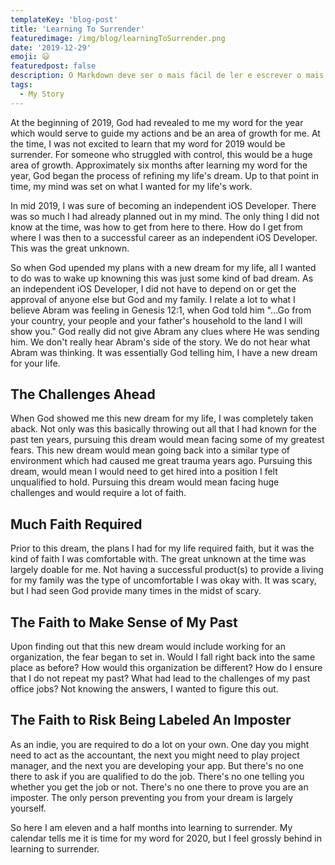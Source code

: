 ```yaml
---
templateKey: 'blog-post'
title: 'Learning To Surrender'
featuredimage: /img/blog/learningToSurrender.png
date: '2019-12-29'
emoji: 😃
featuredpost: false
description: O Markdown deve ser o mais fácil de ler e escrever o mais possível.
tags:
  - My Story
---
```


At the beginning of 2019, God had revealed to me my word for the year which would serve to guide my actions and be an area of growth for me. At the time, I was not excited to learn that my word for 2019 would be surrender. For someone who struggled with control, this would be a huge area of growth. Approximately six months after learning my word for the year, God began the process of refining my life's dream. Up to that point in time, my mind was set on what I wanted for my life's work.

In mid 2019, I was sure of becoming an independent iOS Developer. There was so much I had already planned out in my mind. The only thing I did not know at the time, was how to get from here to there. How do I get from where I was then to a successful career as an independent iOS Developer. This was the great unknown.

So when God upended my plans with a new dream for my life, all I wanted to do was to wake up knowning this was just some kind of bad dream. As an independent iOS Developer, I did not have to depend on or get the approval of anyone else but God and my family. I relate a lot to what I believe Abram was feeling in Genesis 12:1, when God told him "...Go from your country, your people and your father's household to the land I will show you." God really did not give Abram any clues where He was sending him. We don't really hear Abram's side of the story. We do not hear what Abram was thinking. It was essentially God telling him, I have a new dream for your life.

## The Challenges Ahead

When God showed me this new dream for my life, I was completely taken aback. Not only was this basically throwing out all that I had known for the past ten years, pursuing this dream would mean facing some of my greatest fears. This new dream would mean going back into a similar type of environment which had caused me great trauma years ago. Pursuing this dream, would mean I would need to get hired into a position I felt unqualified to hold. Pursuing this dream would mean facing huge challenges and would require a lot of faith.

## Much Faith Required

Prior to this dream, the plans I had for my life required faith, but it was the kind of faith I was comfortable with. The great unknown at the time was largely doable for me. Not having a successful product(s) to provide a living for my family was the type of uncomfortable I was okay with. It was scary, but I had seen God provide many times in the midst of scary.

## The Faith to Make Sense of My Past

Upon finding out that this new dream would include working for an organization, the fear began to set in. Would I fall right back into the same place as before? How would this organization be different? How do I ensure that I do not repeat my past? What had lead to the challenges of my past office jobs? Not knowing the answers, I wanted to figure this out.

## The Faith to Risk Being Labeled An Imposter

As an indie, you are required to do a lot on your own. One day you might need to act as the accountant, the next you might need to play project manager, and the next you are developing your app. But there's no one there to ask if you are qualified to do the job. There's no one telling you whether you get the job or not. There's no one there to prove you are an imposter. The only person preventing you from your dream is largely yourself.

So here I am eleven and a half months into learning to surrender. My calendar tells me it is time for my word for 2020, but I feel grossly behind in learning to surrender.

